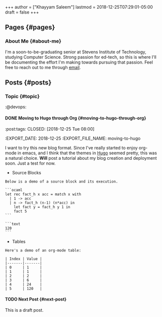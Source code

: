 +++
author = ["Khayyam Saleem"]
lastmod = 2018-12-25T07:29:01-05:00
draft = false
+++

## Pages {#pages}


### About Me {#about-me}

I'm a soon-to-be-graduating senior at Stevens Institute of Technology, studying Computer Science. Strong passion for ed-tech, so this is where I'll be documenting the effort I'm making towards pursuing that passion. Feel free to reach out to me through [email](mailto:ksaleem@stevens.edu).


## Posts {#posts}


### Topic {#topic}

:@devops:


#### <span class="org-todo done DONE">DONE</span> Moving to Hugo through Org {#moving-to-hugo-through-org}

:post:tags:
CLOSED: <span class="timestamp-wrapper"><span class="timestamp">[2018-12-25 Tue 08:00]</span></span>

:EXPORT_DATE: 2018-12-25
:EXPORT\_FILE\_NAME: moving-to-hugo

I want to try this new blog format. Since I've really started to enjoy org-mode in emacs, and I think that the themes in [Hugo](http://gohugo.io) seemed pretty, this was a natural choice. **Will** post a tutorial about my blog creation and deployment soon. Just a test for now.

-    Source Blocks

    Below is a demo of a source block and its execution.

    ```ocaml
    let rec fact_h x acc = match x with
      | 1 -> acc
      | n -> fact_h (n-1) (n*acc) in
        let fact y = fact_h y 1 in
        fact 5
    ```

    ```text
    120
    ```

-    Tables

    Here's a demo of an org-mode table:

    | Index | Value |
    |-------|-------|
    | 0     | 1     |
    | 1     | 1     |
    | 2     | 2     |
    | 3     | 6     |
    | 4     | 24    |
    | 5     | 120   |


#### <span class="org-todo todo TODO">TODO</span> Next Post {#next-post}

This is a draft post.